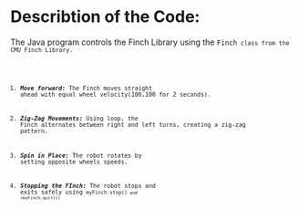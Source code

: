 # Describtion of the Code:
The Java program controls the Finch Library using the <code>Finch<code>  class from the CMU Finch Library.
1. ***Move forward:*** The Finch moves straight ahead with equal wheel velocity(100,100 for 2 seconds).

2. ***Zig-Zag Movements:*** Using loop, the Finch alternates between right and left turns, creating a zig-zag pattern.

3. ***Spin in Place:*** The robot rotates by setting opposite wheels speeds.

4. ***Stopping the FInch:*** The robot stops and exits safely using <code>myFinch.stop()<code> and <myFinch.quit(()<code>
